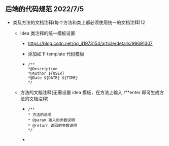 ## 后端的代码规范 2022/7/5

* 类及方法的文档注释(每个方法和类上都必须使用统一的文档注释)12

  * idea 类注释的统一模板设置

    * https://blog.csdn.net/qq_41973154/article/details/99691307

    * 添加如下 template 代码模板
  
    * ```
      /**
      *@Description 
      *@Author ${USER}
      *@Date ${DATE} ${TIME}
      */
      ```

  * 方法的文档注释(无需设置 idea 模板，在方法上输入 /**enter 即可生成方法的文档注释)
  
    * ```
      /**
      * 方法的说明
      * @param 输入的参数说明
      * @return 返回的参数说明
      */
      ```
    *

      

  
  
  
